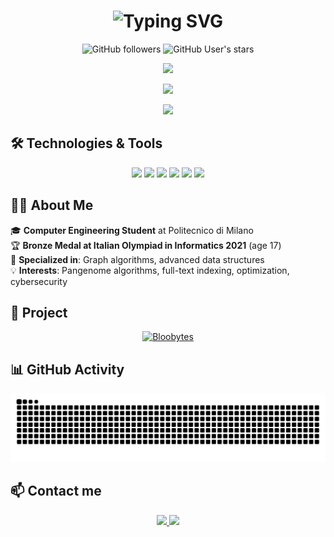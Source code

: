 <h1 align="center">
  <img src="https://readme-typing-svg.herokuapp.com?font=Fira+Code&size=30&pause=1000&color=2E9EF7&center=true&vCenter=true&width=435&lines=Ciao%2C+sono+Ignazio!" alt="Typing SVG" />
</h1>

<div align="center">
  
![GitHub followers](https://img.shields.io/github/followers/IgnazioSpaccavento?style=social)
![GitHub User's stars](https://img.shields.io/github/stars/IgnazioSpaccavento?style=social)

</div>

<p align="center">
  <img src="https://github-readme-stats.vercel.app/api?username=IgnazioSpaccavento&show_icons=true&theme=tokyonight&hide_border=true" />
</p>

<p align="center">
  <img src="https://github-readme-streak-stats.herokuapp.com/?user=IgnazioSpaccavento&theme=tokyonight&hide_border=true" />
</p>

<p align="center">
  <img src="https://github-readme-stats.vercel.app/api/top-langs/?username=IgnazioSpaccavento&layout=compact&theme=tokyonight&hide_border=true" />
</p>

## 🛠️ Technologies & Tools

<p align="center">
  <img src="https://img.shields.io/badge/C-00599C?style=for-the-badge&logo=c&logoColor=white" />
  <img src="https://img.shields.io/badge/Python-3776AB?style=for-the-badge&logo=python&logoColor=white" />
  <img src="https://img.shields.io/badge/TypeScript-007ACC?style=for-the-badge&logo=typescript&logoColor=white" />
  <img src="https://img.shields.io/badge/JavaScript-F7DF1E?style=for-the-badge&logo=javascript&logoColor=black" />
  <img src="https://img.shields.io/badge/React-20232A?style=for-the-badge&logo=react&logoColor=61DAFB" />
  <img src="https://img.shields.io/badge/Node.js-43853D?style=for-the-badge&logo=node.js&logoColor=white" />
</p>

## 👨‍💻 About Me

🎓 **Computer Engineering Student** at Politecnico di Milano
<br>
🏆 **Bronze Medal at Italian Olympiad in Informatics 2021** (age 17)  
🔬 **Specialized in**: Graph algorithms, advanced data structures
<br>
💡 **Interests**: Pangenome algorithms, full-text indexing, optimization, cybersecurity
<br>

## 🚀 Project

<div align="center">

[![Bloobytes](https://github-readme-stats.vercel.app/api/pin/?username=IgnazioSpaccavento&repo=BloodBytes&theme=tokyonight&hide_border=true)](https://github.com/IgnazioSpaccavento/BloodBytes)

</div>

## 📊 GitHub Activity

<div align="center">
  <img src="https://github.com/IgnazioSpaccavento/IgnazioSpaccavento/blob/output/github-contribution-grid-snake-dark.svg" alt="snake animation" />
</div>

## 📫 Contact me

<p align="center">
  <a href="mailto:igna.spacca@gmail.com">
    <img src="https://img.shields.io/badge/Email-D14836?style=for-the-badge&logo=gmail&logoColor=white" />
  </a>
  <a href="https://www.linkedin.com/in/ignazio-spaccavento-137901241/">
    <img src="https://img.shields.io/badge/LinkedIn-0077B5?style=for-the-badge&logo=linkedin&logoColor=white" />
  </a>
</p>

